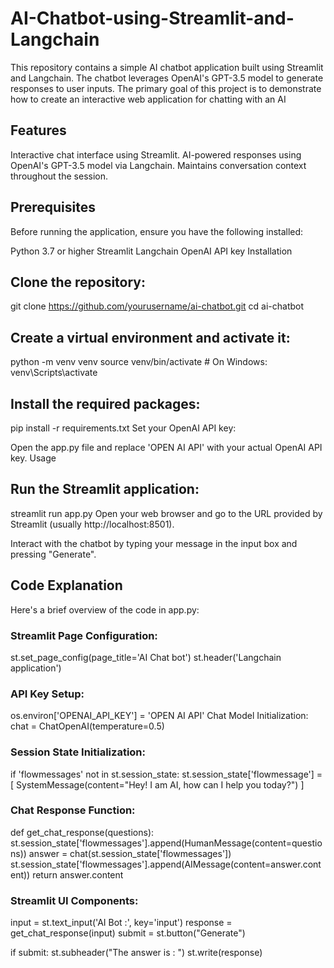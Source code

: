 # AI-Chatbot-using-Streamlit-and-Langchain
This repository contains a simple AI chatbot application built using Streamlit and Langchain. The chatbot leverages OpenAI's GPT-3.5 model to generate responses to user inputs. The primary goal of this project is to demonstrate how to create an interactive web application for chatting with an AI

## Features
Interactive chat interface using Streamlit.
AI-powered responses using OpenAI's GPT-3.5 model via Langchain.
Maintains conversation context throughout the session.

## Prerequisites
Before running the application, ensure you have the following installed:

Python 3.7 or higher
Streamlit
Langchain
OpenAI API key
Installation

## Clone the repository:
git clone https://github.com/yourusername/ai-chatbot.git
cd ai-chatbot

## Create a virtual environment and activate it:
python -m venv venv
source venv/bin/activate   # On Windows: venv\Scripts\activate

## Install the required packages:
pip install -r requirements.txt
Set your OpenAI API key:

Open the app.py file and replace 'OPEN AI API' with your actual OpenAI API key.
Usage

## Run the Streamlit application:
streamlit run app.py
Open your web browser and go to the URL provided by Streamlit (usually http://localhost:8501).

Interact with the chatbot by typing your message in the input box and pressing "Generate".

## Code Explanation
Here's a brief overview of the code in app.py:

### Streamlit Page Configuration:
st.set_page_config(page_title='AI Chat bot')
st.header('Langchain application')

### API Key Setup:
os.environ['OPENAI_API_KEY'] = 'OPEN AI API'
Chat Model Initialization:
chat = ChatOpenAI(temperature=0.5)

### Session State Initialization:
if 'flowmessages' not in st.session_state:
    st.session_state['flowmessage'] = [
        SystemMessage(content="Hey! I am AI, how can I help you today?")
    ]

    
### Chat Response Function:
def get_chat_response(questions):
    st.session_state['flowmessages'].append(HumanMessage(content=questions))
    answer = chat(st.session_state['flowmessages'])
    st.session_state['flowmessages'].append(AIMessage(content=answer.content))
    return answer.content
    
### Streamlit UI Components:
input = st.text_input('AI Bot :', key='input')
response = get_chat_response(input)
submit = st.button("Generate")

if submit:
    st.subheader("The answer is : ")
    st.write(response)
